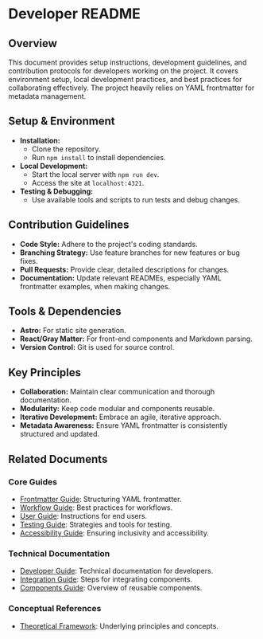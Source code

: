 # Developer README

## Overview

This document provides setup instructions, development guidelines, and contribution protocols for developers working on the project. It covers environment setup, local development practices, and best practices for collaborating effectively. The project heavily relies on YAML frontmatter for metadata management.

## Setup & Environment

- **Installation:**
  - Clone the repository.
  - Run `npm install` to install dependencies.
- **Local Development:**
  - Start the local server with `npm run dev`.
  - Access the site at `localhost:4321`.
- **Testing & Debugging:**
  - Use available tools and scripts to run tests and debug changes.

## Contribution Guidelines

- **Code Style:** Adhere to the project's coding standards.
- **Branching Strategy:** Use feature branches for new features or bug fixes.
- **Pull Requests:** Provide clear, detailed descriptions for changes.
- **Documentation:** Update relevant READMEs, especially YAML frontmatter examples, when making changes.

## Tools & Dependencies

- **Astro:** For static site generation.
- **React/Gray Matter:** For front-end components and Markdown parsing.
- **Version Control:** Git is used for source control.

## Key Principles

- **Collaboration:** Maintain clear communication and thorough documentation.
- **Modularity:** Keep code modular and components reusable.
- **Iterative Development:** Embrace an agile, iterative approach.
- **Metadata Awareness:** Ensure YAML frontmatter is consistently structured and updated.

## Related Documents

### Core Guides
- [Frontmatter Guide](README^Frontmatter.md): Structuring YAML frontmatter.
- [Workflow Guide](README^Workflow.md): Best practices for workflows.
- [User Guide](README^User_Guide.md): Instructions for end users.
- [Testing Guide](README^Testing_Guide.md): Strategies and tools for testing.
- [Accessibility Guide](README^Accessibility_Guide.md): Ensuring inclusivity and accessibility.

### Technical Documentation
- [Developer Guide](README^Developer_Guide.md): Technical documentation for developers.
- [Integration Guide](README^Integration.md): Steps for integrating components.
- [Components Guide](README^Components.md): Overview of reusable components.

### Conceptual References
- [Theoretical Framework](README^Theoretical_Framework.md): Underlying principles and concepts.